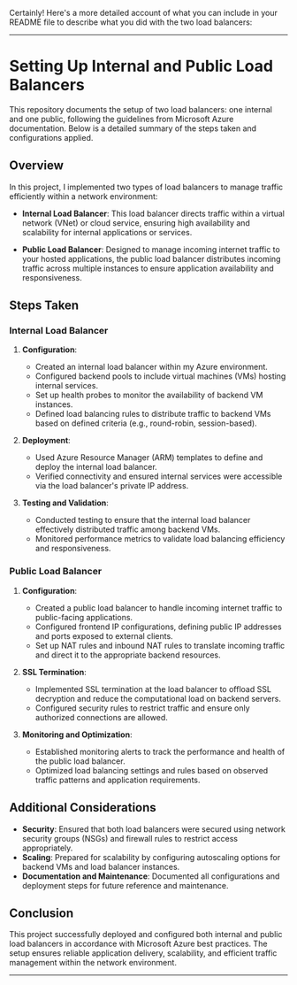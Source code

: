 Certainly! Here's a more detailed account of what you can include in your README file to describe what you did with the two load balancers:

---

# Setting Up Internal and Public Load Balancers

This repository documents the setup of two load balancers: one internal and one public, following the guidelines from Microsoft Azure documentation. Below is a detailed summary of the steps taken and configurations applied.

## Overview

In this project, I implemented two types of load balancers to manage traffic efficiently within a network environment:

- **Internal Load Balancer**: This load balancer directs traffic within a virtual network (VNet) or cloud service, ensuring high availability and scalability for internal applications or services.
  
- **Public Load Balancer**: Designed to manage incoming internet traffic to your hosted applications, the public load balancer distributes incoming traffic across multiple instances to ensure application availability and responsiveness.

## Steps Taken

### Internal Load Balancer

1. **Configuration**:
   - Created an internal load balancer within my Azure environment.
   - Configured backend pools to include virtual machines (VMs) hosting internal services.
   - Set up health probes to monitor the availability of backend VM instances.
   - Defined load balancing rules to distribute traffic to backend VMs based on defined criteria (e.g., round-robin, session-based).

2. **Deployment**:
   - Used Azure Resource Manager (ARM) templates to define and deploy the internal load balancer.
   - Verified connectivity and ensured internal services were accessible via the load balancer's private IP address.

3. **Testing and Validation**:
   - Conducted testing to ensure that the internal load balancer effectively distributed traffic among backend VMs.
   - Monitored performance metrics to validate load balancing efficiency and responsiveness.

### Public Load Balancer

1. **Configuration**:
   - Created a public load balancer to handle incoming internet traffic to public-facing applications.
   - Configured frontend IP configurations, defining public IP addresses and ports exposed to external clients.
   - Set up NAT rules and inbound NAT rules to translate incoming traffic and direct it to the appropriate backend resources.

2. **SSL Termination**:
   - Implemented SSL termination at the load balancer to offload SSL decryption and reduce the computational load on backend servers.
   - Configured security rules to restrict traffic and ensure only authorized connections are allowed.

3. **Monitoring and Optimization**:
   - Established monitoring alerts to track the performance and health of the public load balancer.
   - Optimized load balancing settings and rules based on observed traffic patterns and application requirements.

## Additional Considerations

- **Security**: Ensured that both load balancers were secured using network security groups (NSGs) and firewall rules to restrict access appropriately.
- **Scaling**: Prepared for scalability by configuring autoscaling options for backend VMs and load balancer instances.
- **Documentation and Maintenance**: Documented all configurations and deployment steps for future reference and maintenance.

## Conclusion

This project successfully deployed and configured both internal and public load balancers in accordance with Microsoft Azure best practices. The setup ensures reliable application delivery, scalability, and efficient traffic management within the network environment.

---

